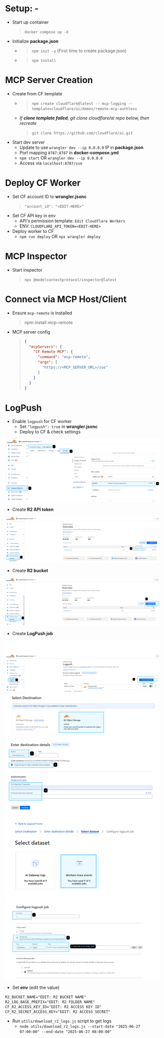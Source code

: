 # Setup: -
- Start up container
    > `docker compose up -d`
- Initialize **package.json**
    - > `npm init -y` (First time to create package.json)
    - > `npm install`

# MCP Server Creation
- Create from CF template
    - > `npm create cloudflare@latest -- mcp-logging --template=cloudflare/ai/demos/remote-mcp-authless`
    - *If **clone template failed**, git clone cloudflare/ai repo below, then recreate*
        > `git clone https://github.com/cloudflare/ai.git`
- Start dev server
    - Update to use `wrangler dev --ip 0.0.0.0` IP in **package.json**
    - Port mapping `8787:8787` in **docker-compose.yml**
    - `npm start` OR `wrangler dev --ip 0.0.0.0`
    - Access via `localhost:8787/sse`

# Deploy CF Worker
- Set CF account ID to **wrangler.jsonc**
    > `"account_id": "<EDIT-HERE>"`
- Set CF API key in env
    - API's permission template: `Edit Cloudflare Workers`
    - ENV: `CLOUDFLARE_API_TOKEN=<EDIT-HERE>`
- Deploy worker to CF
    - `npm run deploy` OR `npx wrangler deploy`

# MCP Inspector
- Start inspector
    > `npx @modelcontextprotocol/inspector@latest`

# Connect via MCP Host/Client
- Ensure `mcp-remote` is installed
    > npm install mcp-remote
- MCP server config
    > ```json
    > {
    >   "mcpServers": {
    >     "CF Remote MCP": {
    >       "command": "mcp-remote",
    >       "args": [
    >         "https://<MCP_SERVER_URL>/sse"
    >       ]
    >     }
    >   }
    > }
    > ```

# LogPush
- Enable `logpush` for CF worker
    - Set `"logpush": true` in **wrangler.jsonc**
    - Deploy to CF & check settings

![Screenshot](./assets/1.PNG)

- Create **R2 API token**

![Screenshot](./assets/2.PNG)

- Create **R2 bucket**

![Screenshot](./assets/3.PNG)

- Create **LogPush job**

![Screenshot](./assets/4.PNG)
![Screenshot](./assets/5.PNG)
![Screenshot](./assets/6.PNG)
![Screenshot](./assets/7.PNG)
![Screenshot](./assets/8.PNG)

- Set **env** (edit the value)
```shell
R2_BUCKET_NAME="EDIT: R2 BUCKET NAME"
R2_LOG_BASE_PREFIX="EDIT: R2 FOLDER NAME"
CF_R2_ACCESS_KEY_ID="EDIT: R2 ACCESS KEY ID"
CF_R2_SECRET_ACCESS_KEY="EDIT: R2 ACCESS SECRET"
```

- Run `utils/download_r2_logs.js` script to get logs
    - `node utils/download_r2_logs.js --start-date "2025-06-27 07:00:00" --end-date "2025-06-27 08:00:00"`